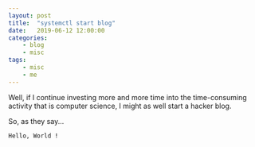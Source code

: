 ```yaml
---
layout: post
title:	"systemctl start blog"
date:	2019-06-12 12:00:00
categories:
    - blog
    - misc
tags:
    - misc
    - me
---
```


Well, if I continue investing more and more time into the time-consuming
activity  that is computer science, I might as well start a hacker blog.

So, as they say...

`Hello, World !`

